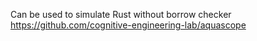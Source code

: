 
Can be used to simulate Rust without borrow checker
https://github.com/cognitive-engineering-lab/aquascope